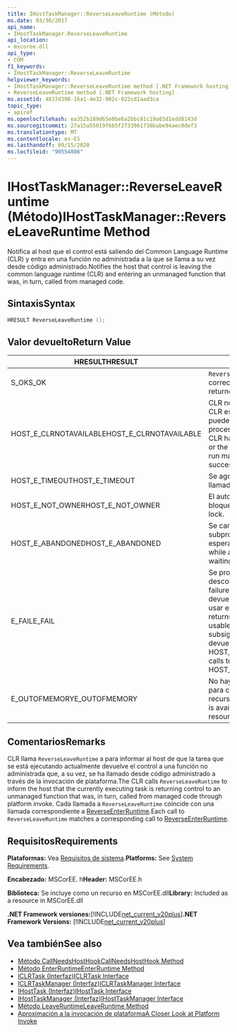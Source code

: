 ```yaml
---
title: IHostTaskManager::ReverseLeaveRuntime (Método)
ms.date: 03/30/2017
api_name:
- IHostTaskManager.ReverseLeaveRuntime
api_location:
- mscoree.dll
api_type:
- COM
f1_keywords:
- IHostTaskManager::ReverseLeaveRuntime
helpviewer_keywords:
- IHostTaskManager::ReverseLeaveRuntime method [.NET Framework hosting]
- ReverseLeaveRuntime method [.NET Framework hosting]
ms.assetid: 4837d398-16a1-4e32-902c-022cd1aad3ca
topic_type:
- apiref
ms.openlocfilehash: ea352b189d65e0be6a2bbc81c19a03d1edd8143d
ms.sourcegitcommit: 27a15a55019f6b5f2733961738babe94aec0def3
ms.translationtype: MT
ms.contentlocale: es-ES
ms.lasthandoff: 09/15/2020
ms.locfileid: "90554806"
---
```

# <a name="ihosttaskmanagerreverseleaveruntime-method"></a><span data-ttu-id="a4f8c-102">IHostTaskManager::ReverseLeaveRuntime (Método)</span><span class="sxs-lookup"><span data-stu-id="a4f8c-102">IHostTaskManager::ReverseLeaveRuntime Method</span></span>
<span data-ttu-id="a4f8c-103">Notifica al host que el control está saliendo del Common Language Runtime (CLR) y entra en una función no administrada a la que se llama a su vez desde código administrado.</span><span class="sxs-lookup"><span data-stu-id="a4f8c-103">Notifies the host that control is leaving the common language runtime (CLR) and entering an unmanaged function that was, in turn, called from managed code.</span></span>  
  
## <a name="syntax"></a><span data-ttu-id="a4f8c-104">Sintaxis</span><span class="sxs-lookup"><span data-stu-id="a4f8c-104">Syntax</span></span>  
  
```cpp  
HRESULT ReverseLeaveRuntime ();  
```  
  
## <a name="return-value"></a><span data-ttu-id="a4f8c-105">Valor devuelto</span><span class="sxs-lookup"><span data-stu-id="a4f8c-105">Return Value</span></span>  
  
|<span data-ttu-id="a4f8c-106">HRESULT</span><span class="sxs-lookup"><span data-stu-id="a4f8c-106">HRESULT</span></span>|<span data-ttu-id="a4f8c-107">Descripción</span><span class="sxs-lookup"><span data-stu-id="a4f8c-107">Description</span></span>|  
|-------------|-----------------|  
|<span data-ttu-id="a4f8c-108">S_OK</span><span class="sxs-lookup"><span data-stu-id="a4f8c-108">S_OK</span></span>|<span data-ttu-id="a4f8c-109">`ReverseLeaveRuntime` se devolvió correctamente.</span><span class="sxs-lookup"><span data-stu-id="a4f8c-109">`ReverseLeaveRuntime` returned successfully.</span></span>|  
|<span data-ttu-id="a4f8c-110">HOST_E_CLRNOTAVAILABLE</span><span class="sxs-lookup"><span data-stu-id="a4f8c-110">HOST_E_CLRNOTAVAILABLE</span></span>|<span data-ttu-id="a4f8c-111">CLR no se ha cargado en un proceso o CLR está en un estado en el que no puede ejecutar código administrado ni procesar la llamada correctamente.</span><span class="sxs-lookup"><span data-stu-id="a4f8c-111">The CLR has not been loaded into a process, or the CLR is in a state in which it cannot run managed code or process the call successfully.</span></span>|  
|<span data-ttu-id="a4f8c-112">HOST_E_TIMEOUT</span><span class="sxs-lookup"><span data-stu-id="a4f8c-112">HOST_E_TIMEOUT</span></span>|<span data-ttu-id="a4f8c-113">Se agotó el tiempo de espera de la llamada.</span><span class="sxs-lookup"><span data-stu-id="a4f8c-113">The call timed out.</span></span>|  
|<span data-ttu-id="a4f8c-114">HOST_E_NOT_OWNER</span><span class="sxs-lookup"><span data-stu-id="a4f8c-114">HOST_E_NOT_OWNER</span></span>|<span data-ttu-id="a4f8c-115">El autor de la llamada no posee el bloqueo.</span><span class="sxs-lookup"><span data-stu-id="a4f8c-115">The caller does not own the lock.</span></span>|  
|<span data-ttu-id="a4f8c-116">HOST_E_ABANDONED</span><span class="sxs-lookup"><span data-stu-id="a4f8c-116">HOST_E_ABANDONED</span></span>|<span data-ttu-id="a4f8c-117">Se canceló un evento mientras un subproceso o fibra bloqueados estaba esperando en él.</span><span class="sxs-lookup"><span data-stu-id="a4f8c-117">An event was canceled while a blocked thread or fiber was waiting on it.</span></span>|  
|<span data-ttu-id="a4f8c-118">E_FAIL</span><span class="sxs-lookup"><span data-stu-id="a4f8c-118">E_FAIL</span></span>|<span data-ttu-id="a4f8c-119">Se produjo un error grave desconocido.</span><span class="sxs-lookup"><span data-stu-id="a4f8c-119">An unknown catastrophic failure occurred.</span></span> <span data-ttu-id="a4f8c-120">Cuando un método devuelve E_FAIL, CLR ya no se puede usar en el proceso.</span><span class="sxs-lookup"><span data-stu-id="a4f8c-120">When a method returns E_FAIL, the CLR is no longer usable within the process.</span></span> <span data-ttu-id="a4f8c-121">Las llamadas subsiguientes a métodos de hospedaje devuelven HOST_E_CLRNOTAVAILABLE.</span><span class="sxs-lookup"><span data-stu-id="a4f8c-121">Subsequent calls to hosting methods return HOST_E_CLRNOTAVAILABLE.</span></span>|  
|<span data-ttu-id="a4f8c-122">E_OUTOFMEMORY</span><span class="sxs-lookup"><span data-stu-id="a4f8c-122">E_OUTOFMEMORY</span></span>|<span data-ttu-id="a4f8c-123">No hay suficiente memoria disponible para completar la asignación de recursos solicitada.</span><span class="sxs-lookup"><span data-stu-id="a4f8c-123">Not enough memory is available to complete the requested resource allocation.</span></span>|  
  
## <a name="remarks"></a><span data-ttu-id="a4f8c-124">Comentarios</span><span class="sxs-lookup"><span data-stu-id="a4f8c-124">Remarks</span></span>  
 <span data-ttu-id="a4f8c-125">CLR llama `ReverseLeaveRuntime` a para informar al host de que la tarea que se está ejecutando actualmente devuelve el control a una función no administrada que, a su vez, se ha llamado desde código administrado a través de la invocación de plataforma.</span><span class="sxs-lookup"><span data-stu-id="a4f8c-125">The CLR calls `ReverseLeaveRuntime` to inform the host that the currently executing task is returning control to an unmanaged function that was, in turn, called from managed code through platform invoke.</span></span> <span data-ttu-id="a4f8c-126">Cada llamada a `ReverseLeaveRuntime` coincide con una llamada correspondiente a [ReverseEnterRuntime](ihosttaskmanager-reverseenterruntime-method.md).</span><span class="sxs-lookup"><span data-stu-id="a4f8c-126">Each call to `ReverseLeaveRuntime` matches a corresponding call to [ReverseEnterRuntime](ihosttaskmanager-reverseenterruntime-method.md).</span></span>  
  
## <a name="requirements"></a><span data-ttu-id="a4f8c-127">Requisitos</span><span class="sxs-lookup"><span data-stu-id="a4f8c-127">Requirements</span></span>  
 <span data-ttu-id="a4f8c-128">**Plataformas:** Vea [Requisitos de sistema](../../get-started/system-requirements.md).</span><span class="sxs-lookup"><span data-stu-id="a4f8c-128">**Platforms:** See [System Requirements](../../get-started/system-requirements.md).</span></span>  
  
 <span data-ttu-id="a4f8c-129">**Encabezado:** MSCorEE. h</span><span class="sxs-lookup"><span data-stu-id="a4f8c-129">**Header:** MSCorEE.h</span></span>  
  
 <span data-ttu-id="a4f8c-130">**Biblioteca:** Se incluye como un recurso en MSCorEE.dll</span><span class="sxs-lookup"><span data-stu-id="a4f8c-130">**Library:** Included as a resource in MSCorEE.dll</span></span>  
  
 <span data-ttu-id="a4f8c-131">**.NET Framework versiones:**[!INCLUDE[net_current_v20plus](../../../../includes/net-current-v20plus-md.md)]</span><span class="sxs-lookup"><span data-stu-id="a4f8c-131">**.NET Framework Versions:** [!INCLUDE[net_current_v20plus](../../../../includes/net-current-v20plus-md.md)]</span></span>  
  
## <a name="see-also"></a><span data-ttu-id="a4f8c-132">Vea también</span><span class="sxs-lookup"><span data-stu-id="a4f8c-132">See also</span></span>

- [<span data-ttu-id="a4f8c-133">Método CallNeedsHostHook</span><span class="sxs-lookup"><span data-stu-id="a4f8c-133">CallNeedsHostHook Method</span></span>](ihosttaskmanager-callneedshosthook-method.md)
- [<span data-ttu-id="a4f8c-134">Método EnterRuntime</span><span class="sxs-lookup"><span data-stu-id="a4f8c-134">EnterRuntime Method</span></span>](ihosttaskmanager-enterruntime-method.md)
- [<span data-ttu-id="a4f8c-135">ICLRTask (Interfaz)</span><span class="sxs-lookup"><span data-stu-id="a4f8c-135">ICLRTask Interface</span></span>](iclrtask-interface.md)
- [<span data-ttu-id="a4f8c-136">ICLRTaskManager (Interfaz)</span><span class="sxs-lookup"><span data-stu-id="a4f8c-136">ICLRTaskManager Interface</span></span>](iclrtaskmanager-interface.md)
- [<span data-ttu-id="a4f8c-137">IHostTask (Interfaz)</span><span class="sxs-lookup"><span data-stu-id="a4f8c-137">IHostTask Interface</span></span>](ihosttask-interface.md)
- [<span data-ttu-id="a4f8c-138">IHostTaskManager (Interfaz)</span><span class="sxs-lookup"><span data-stu-id="a4f8c-138">IHostTaskManager Interface</span></span>](ihosttaskmanager-interface.md)
- [<span data-ttu-id="a4f8c-139">Método LeaveRuntime</span><span class="sxs-lookup"><span data-stu-id="a4f8c-139">LeaveRuntime Method</span></span>](ihosttaskmanager-leaveruntime-method.md)
- <span data-ttu-id="a4f8c-140">[Aproximación a la invocación de plataforma](/previous-versions/dotnet/netframework-4.0/0h9e9t7d(v=vs.100))</span><span class="sxs-lookup"><span data-stu-id="a4f8c-140">[A Closer Look at Platform Invoke](/previous-versions/dotnet/netframework-4.0/0h9e9t7d(v=vs.100))</span></span>
